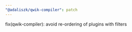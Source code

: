 ```yaml
---
"@adaliszk/qwik-compiler": patch
---
```


fix(qwik-compiler): avoid re-ordering of plugins with filters
